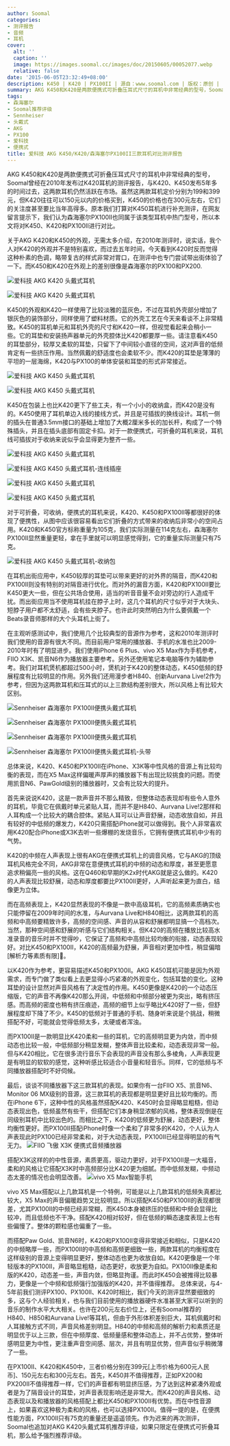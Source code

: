 ```yaml
---
author: Soomal
categories:
- 测评报告
- 音频
- 耳机
cover:
  alt: ''
  caption: ''
  image: https://images.soomal.cc/images/doc/20150605/00052077.webp
  relative: false
date: '2015-06-05T23:32:49+08:00'
description: K450 | K420 | PX100II | 源自：www.soomal.com | 版权：原创 |  平均/总评分：09.14/1078
summary: AKG K450和K420是两款便携式可折叠压耳式尺寸的耳机中非常经典的型号，Soomal曾经在2010年发布过K420耳机的测评报告，与K420、K450发布5年多的时间过去，这两款耳机仍然活跃在市场，我们在补充K450测评同时，对比森海塞尔PX100II耳机……
tags:
- 森海塞尔
- Soomal推荐评级
- Sennheiser
- 头戴式
- AKG
- PX100
- 爱科技
- 便携式
title: 爱科技 AKG K450/K420/森海塞尔PX100II三款耳机对比测评报告
---
```


AKG K450和K420是两款便携式可折叠压耳式尺寸的耳机中非常经典的型号，Soomal曾经在2010年发布过K420耳机的测评报告，与K420、K450发布5年多的时间过去，这两款耳机仍然活跃在市场。虽然这两款耳机定价分别为199和399元，但K420往往可以150元以内的价格买到，K450的价格也在300元左右，它们的关注度甚至要比当年高得多。原本我们打算对K450耳机进行补充测评，在网友留言提示下，我们认为森海塞尔PX100II也同属于该类型耳机中热门型号，所以本文将对K450、K420和PX100II进行对比。



关于AKG K420和K450的外观，无需太多介绍，在2010年测评时，说实话，我个人对K420的外观并不是特别喜欢，而过去五年时间，今天看到K420时反而觉得这种朴素的色调，略带复古的样式非常对胃口，在测评中也专门尝试带出街体验了一下。而K450和K420在外观上的差别很像是森海塞尔的PX100和PX200.



![爱科技 AKG K420 头戴式耳机](https://images.soomal.cc/images/doc/20150528/00051935.webp)



![爱科技 AKG K420 头戴式耳机](https://images.soomal.cc/images/doc/20150528/00051926.webp)



K450的外观和K420一样使用了比较淡雅的蓝灰色，不过在耳机外壳部分增加了银灰色的装饰部分，同样使用了塑料材质。它的外壳工艺在今天来看谈不上非常精致。K450的耳机单元和耳机外壳的尺寸和K420一样，但视觉看起来会稍小一些。它的耳垫和安装扬声器单元的外壳腔体比K420都要厚一些。请注意看K450的耳垫部分，较厚又柔软的耳垫，只留下了中间较小直径的空间，这对声音的低频肯定有一些挤压作用。当然佩戴的舒适度也会柔软不少。而K420的耳垫是薄薄的平坦的一层海绵，K420与PX100的单体安装和耳垫的形式非常接近。



![爱科技 AKG K450 头戴式耳机](https://images.soomal.cc/images/doc/20150528/00051938.webp)



![爱科技 AKG K450 头戴式耳机](https://images.soomal.cc/images/doc/20150528/00051939.webp)



K450在包装上也比K420更下了些工夫，有一个小小的收纳盒，而K420是没有的。K450使用了耳机单边入线的接线方式，并且是可插拔的换线设计。耳机一侧的插头在普通3.5mm接口的基础上增加了大概2厘米多长的加长杆，构成了一个特殊插头，并且在插头底部有固定卡扣。对于一款便携式，可折叠的耳机来说，耳机线可插拔对于收纳来说似乎会显得更为整齐一些。



![爱科技 AKG K450 头戴式耳机](https://images.soomal.cc/images/doc/20150528/00051941_01.webp)



![爱科技 AKG K450 头戴式耳机-连线插座](https://images.soomal.cc/images/doc/20150528/00051942_01.webp)



![爱科技 AKG K450 头戴式耳机](https://images.soomal.cc/images/doc/20150528/00051943_01.webp)



![爱科技 AKG K450 头戴式耳机](https://images.soomal.cc/images/doc/20150528/00051944_01.webp)



对于可折叠，可收纳，便携式的耳机来说，K420、K450和PX100II等都很好的体现了便携性，从图中应该很容易看出它们折叠的方式带来的收纳后非常小的空间占用。K420和K450官方标称重量为105克，我们实际测量在114克左右，森海塞尔PX100II显然重量更轻，拿在手里就可以明显感觉得到，它的重量实际测量只有75克。



![爱科技 AKG K450 头戴式耳机-收纳包](https://images.soomal.cc/images/doc/20150528/00051954.webp)



在耳机出街应用中，K450较厚的耳垫可以带来更好的对外界的隔音，而K420和PX100II则没有特别的对隔音进行优化。而对外的漏音方面，K420和PX100II要比K450更大一些，但在公共场合使用，适当的听音音量不会对旁边的行人造成干扰。而出街应用当不使用耳机挂在脖子上时，这几个耳机的尺寸似乎对于大块头、短脖子用户都不太舒适，会有些夹脖子。也许此时突然明白为什么要佩戴一个Beats录音师那样的大个头耳机上街了。



在主观听感测试中，我们使用几个比较典型的音源作为参考，这和2010年测评时我们使用的音源有很大不同。而目前用户常用的播放器、手机的水准也比2009-2010年时有了明显进步。我们使用iPhone 6 Plus、vivo X5 Max作为手机参考，FIIO X3K、凯音N6作为播放器主要参考。另外还使用笔记本电脑等作为辅助参考。我们对耳机煲机都超过500小时，煲机对于K420的整体动态，K450低频的舒展程度有比较明显的作用。另外我们还用漫步者H840、创新Aurvana Live!2作为参考，但因为这两款耳机和压耳式的以上三款结构差别很大，所以风格上有比较大区别。



![Sennheiser 森海塞尔 PX100II便携头戴式耳机](https://images.soomal.cc/images/doc/20120928/00023225_01.webp)



![Sennheiser 森海塞尔 PX100II便携头戴式耳机](https://images.soomal.cc/images/doc/20120928/00023228_01.webp)



![Sennheiser 森海塞尔 PX100II便携头戴式耳机](https://images.soomal.cc/images/doc/20120928/00023227_01.webp)



![Sennheiser 森海塞尔 PX100II便携头戴式耳机-头带](https://images.soomal.cc/images/doc/20120928/00023231_01.webp)



总体来说，K420、K450和PX100II在iPhone、X3K等中性风格的音源上有比较均衡的表现，而在X5 Max这样偏暖声厚声的播放器下有出现比较挑食的问题。而使用凯音N6、PawGold级别的播放器时，又会有比较大的提升。



首先来说说K420，这是一款声音并不那么精致，但整体动态表现却有些令人意外的耳机，毕竟它在佩戴时单元紧贴人耳，而并不是H840、Aurvana Live!2那样和人耳构成一个比较大的耦合腔体。紧贴人耳可以让声音舒展，动态收放自如，并且有较好的中低频的爆发力，K420只需搭配iPhone就可以做得到。我个人非常喜欢用K420配合iPhone或X3K去听一些爆棚的发烧音乐，它拥有便携式耳机中少有的气势。



K420的中频在人声表现上很有AKG在便携式耳机上的调音风格，它与AKG的顶级耳机风格完全不同，AKG非常在意便携式耳机的中频的动态和厚度，甚至更愿意追求稍偏亮一些的风格。这在Q460和早期的K2x时代AKG就是这么做的。K420的人声表现比较舒展，动态和厚度都要比PX100II更好，人声听起来更为直白，结像更为立体。



而在高频表现上，K420显然表现的不像是一款中高级耳机，它的高频素质确实也只能停留在2009年时间的水准，与Aurvana Live和H840相比，这两款耳机的高频和中高频要精致许多，高频的空间感、声音的从容和舒展都明显搞一个高档次。当然，那种空间感和舒展的听感与它们结构相关。但K420的高频在播放比较高水准录音的音乐时并不觉得吵，它保证了高频和中高频比较均衡的衔接，动态表现较好。对比K450和PX100II，K420的高频最为舒展，声音相对更加中性，稍显偏暗[解析力等素质有限]。



以K420作为参考，更容易描述K450和PX100II。AKG K450耳机可能是因为外观需求，而专门做了类似看上去更显得小巧紧凑的外观变化，包括耳垫的变化。这种耳垫的设计显然对声音风格有了决定性的作用。K450更像是K420的一个动态压缩版，它的声音不再像K420那么开阔，中低频和中频部分被更为突出，略有挤压感。而高频的密度也稍有挤压痕迹，高频的细节上似乎略比K420好了一些，但舒展程度却下降了不少。K450的低频对于普通的手机、随身听来说是个挑战，稍微搭配不好，可能就会觉得低频太多，太硬或者浑浊。



而PX100II是一款明显比K420柔和一些的耳机，它的高频明显更为内敛，而中频动态也比较一般，中低频部分稍显发糊，整体声音比较柔和，动态表现非常一般。但与K420相比，它在很多流行音乐下会表现的声音没有那么多棱角，人声表现更是有明显的软软的感觉，这种听感比较适合小音量和轻音乐。同样，它的低频与不同播放器搭配时不好伺候。

最后，谈谈不同播放器下这三款耳机的表现。如果你有一台FIIO X5、凯音N6、Monitor 06 MX级别的音源，这三款耳机的表现都是明显更好且比较均衡的。而在iPhone 6下，这种中性的风格虽然搭配K420、K450时会显得略显粗糙，但动态表现出色，低频虽然有些干，但搭配它们本身稍显浓郁的风格，整体表现倒是在同级别耳机中比较出色的。而相比之下，K420的低频更为舒展，动态更好，整体均衡性更好。而PX100II搭配iPhone时像一个柔和了非常多的K420，个人认为人声表现此时PX100已经非常柔和，对于大动态表现，PX100II已经显得明显的有气无力。
![FIIO 飞傲 X3K 便携式音频播放器](https://images.soomal.cc/images/doc/20150414/00050793.webp)




搭配X3K这样的的中性音源，素质更高，驱动力更好，对于PX100II是一大福音，柔和的风格让它搭配X3K时中高频部分比K420更为细腻。而中低频发糊，中频动态太差的情况也会明显改善。
![vivo X5 Max智能手机](https://images.soomal.cc/images/doc/20141210/00047900.webp)




vivo X5 Max搭配以上几款耳机是一个特例，可能是以上几款耳机的低频失真都比较大，X5 Max的声音偏暖趋势又比较明显。所以搭配K450和PX100II的表现都很差，尤其PX100II的中频已经非常糊，而K450本身被挤压的低频和中频会显得比较冲，而且低频也不干净。搭配K420相对较好，但在低频的瞬态速度表现上也有些偏慢了。整体的颗粒感也偏重了一些。

而搭配Paw Gold、凯音N6时，K420和PX100II变得非常接近和相似，只是K420的中频略厚一些，而PX100II的中高频和高频更细致一些，两款耳机的均衡程度在这样级别的音源上变得明显更好，整体动态也更为收放自如。K420更像是一个年轻版本的PX100II，声音略显粗糙，动态更好，收放更为自如。PX100II像是柔和版的K420，动态差一些，声音内敛，但略显拘谨。而此时K450会被推得比较暴力，更像是一个中频和低频强行加强版的K420，并不值得推荐。
总体来说，与4-5年前我们测评PX100、PX100II、K420时相比，我们今天的测评显然要细致的多，这与个人经验相关，也与我们目前使用的播放器硬件水准甚至大家可以听到的音乐的制作水平大大相关。也许在200元左右价位上，还有Soomal推荐的H840、H850和Aurvana Live!等耳机，但由于外形体积差别巨大，耳机佩戴时和人耳接触方式不同，声音风格差别明显。H840的中频和高频的解析力和素质还是明显优于以上三款，但在中频厚度、低频量感和整体动态上，并不占优势，整体听感明显更为中性，更注重声音空间感、层次，并且有明显优势，但声音似乎稍微薄了一些。

在PX100II、K420和K450中，三者价格分别在399元[上市价格为600元人民币]、150元左右和300元左右。首先，K450并不值得推荐，正如PX200和PX200II不值得推荐一样，它们的声音都有明显挤压感，为了达到这种紧凑外观或者是为了隔音设计的耳垫，对声音表现影响还是非常大。而K420的声音风格、动态表现以及和播放器的风格搭配上都比K450和PX100II有优势。而在中性音源上，如果喜欢这种极为柔和的风格，也可以选择PX100II。值得一提的是，在便携性能方面，PX100II只有75克的重量还是遥遥领先。作为迟来的再次测评，Soomal也追加对AKG K420头戴式耳机推荐评级，如果只限定在便携式可折叠耳机，那么给予强烈推荐评级。